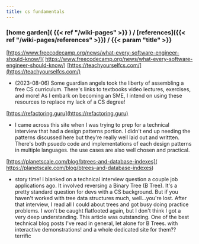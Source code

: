 ```yaml
---
title: cs fundamentals
---
```

### [home garden]( {{< ref "/wiki-pages" >}} ) / [references]({{< ref "/wiki-pages/references" >}}) / {{< param "title" >}}
[https://www.freecodecamp.org/news/what-every-software-engineer-should-know/](
https://www.freecodecamp.org/news/what-every-software-engineer-should-know/)
[https://teachyourselfcs.com/](https://teachyourselfcs.com/)
- (2023-08-06) Some guardian angels took the liberty of assembling a free CS curriculum. There's links to textbooks
video lectures, exercises, and more! As I embark on becoming an SME, I intend on using these resources to replace 
my lack of a CS degree!

[https://refactoring.guru](https://refactoring.guru)
- I came across this site when I was trying to prep for a technical interview that had a design patterns portion.
I didn't end up needing the patterns discussed here but they're really well laid out and writtten. There's both
psuedo code and implementations of each design patterns in multiple languages. the use cases are also well chosen
and practical.

[https://planetscale.com/blog/btrees-and-database-indexes](
https://planetscale.com/blog/btrees-and-database-indexes)
- story time! i blanked on a technical interview question a couple job applications ago. It involved reversing a 
Binary Tree (B Tree). It's a pretty standard question for devs with a CS background. But if you haven't worked 
with tree data structures much, well...you're lost. After that interview, I read all I could about trees and got 
busy doing practice problems. I won't be caught flatfooted again, but I don't think I got a very deep 
understanding. This article was outstanding. One of the best technical blog posts I've read in general, let alone 
for B Trees. with interactive demonstrations! and a whole dedicated site for them?? terrific
